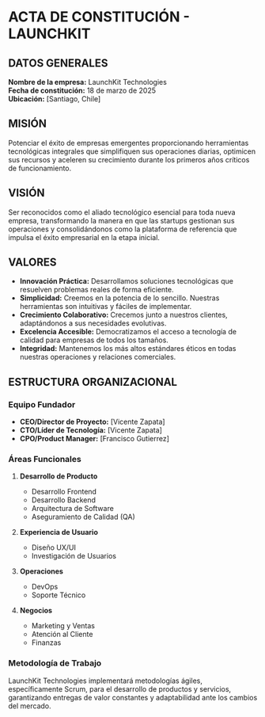 # ACTA DE CONSTITUCIÓN - LAUNCHKIT

## DATOS GENERALES
**Nombre de la empresa:** LaunchKit Technologies  
**Fecha de constitución:** 18 de marzo de 2025  
**Ubicación:** [Santiago, Chile]  

## MISIÓN
Potenciar el éxito de empresas emergentes proporcionando herramientas tecnológicas integrales que simplifiquen sus operaciones diarias, optimicen sus recursos y aceleren su crecimiento durante los primeros años críticos de funcionamiento.

## VISIÓN
Ser reconocidos como el aliado tecnológico esencial para toda nueva empresa, transformando la manera en que las startups gestionan sus operaciones y consolidándonos como la plataforma de referencia que impulsa el éxito empresarial en la etapa inicial.

## VALORES
- **Innovación Práctica:** Desarrollamos soluciones tecnológicas que resuelven problemas reales de forma eficiente.
- **Simplicidad:** Creemos en la potencia de lo sencillo. Nuestras herramientas son intuitivas y fáciles de implementar.
- **Crecimiento Colaborativo:** Crecemos junto a nuestros clientes, adaptándonos a sus necesidades evolutivas.
- **Excelencia Accesible:** Democratizamos el acceso a tecnología de calidad para empresas de todos los tamaños.
- **Integridad:** Mantenemos los más altos estándares éticos en todas nuestras operaciones y relaciones comerciales.

## ESTRUCTURA ORGANIZACIONAL

### Equipo Fundador
- **CEO/Director de Proyecto:** [Vicente Zapata]
- **CTO/Líder de Tecnología:** [Vicente Zapata]
- **CPO/Product Manager:** [Francisco Gutierrez]

### Áreas Funcionales
1. **Desarrollo de Producto**
   - Desarrollo Frontend
   - Desarrollo Backend
   - Arquitectura de Software
   - Aseguramiento de Calidad (QA)

2. **Experiencia de Usuario**
   - Diseño UX/UI
   - Investigación de Usuarios

3. **Operaciones**
   - DevOps
   - Soporte Técnico

4. **Negocios**
   - Marketing y Ventas
   - Atención al Cliente
   - Finanzas

### Metodología de Trabajo
LaunchKit Technologies implementará metodologías ágiles, específicamente Scrum, para el desarrollo de productos y servicios, garantizando entregas de valor constantes y adaptabilidad ante los cambios del mercado.
